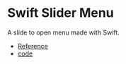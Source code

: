 Swift Slider Menu
=================

A slide to open menu made with Swift.

 - [Reference][1]
 - [code][2] 














[1]: http://www.thorntech.com/2016/03/ios-tutorial-make-interactive-slide-menu-swift/
[2]: https://github.com/ThornTechPublic/InteractiveSlideOutMenu
